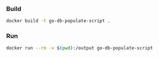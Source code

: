 
### Build

```bash
docker build -t go-db-populate-script .
```

### Run

```bash
docker run --rm -v $(pwd):/output go-db-populate-script
```
